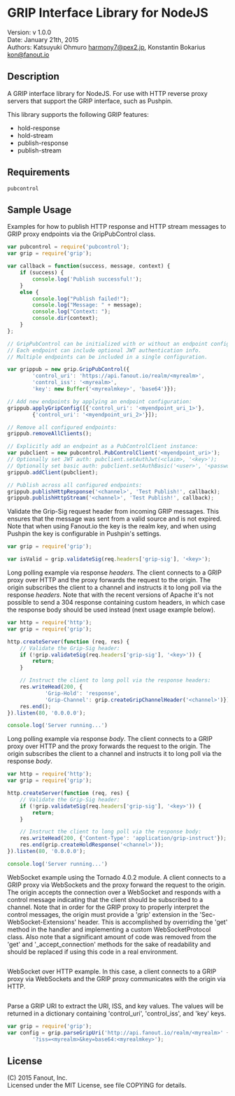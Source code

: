 GRIP Interface Library for NodeJS
============================================

Version: v 1.0.0  
Date: January 21th, 2015  
Authors: Katsuyuki Ohmuro <harmony7@pex2.jp>, Konstantin Bokarius <kon@fanout.io>

Description
-----------

A GRIP interface library for NodeJS.  For use with HTTP reverse proxy servers
that support the GRIP interface, such as Pushpin.

This library supports the following GRIP features:

* hold-response
* hold-stream
* publish-response
* publish-stream

Requirements
------------

    pubcontrol

Sample Usage
------------

Examples for how to publish HTTP response and HTTP stream messages to GRIP proxy endpoints via the GripPubControl class.

```javascript
var pubcontrol = require('pubcontrol');
var grip = require('grip');

var callback = function(success, message, context) {
    if (success) {
        console.log('Publish successful!');
    }
    else {
        console.log("Publish failed!");
        console.log("Message: " + message);
        console.log("Context: ");
        console.dir(context); 
    }
};

// GripPubControl can be initialized with or without an endpoint configuration.
// Each endpoint can include optional JWT authentication info.
// Multiple endpoints can be included in a single configuration.

var grippub = new grip.GripPubControl({
        'control_uri': 'https://api.fanout.io/realm/<myrealm>',
        'control_iss': '<myrealm>',
        'key': new Buffer('<myrealmkey>', 'base64')});

// Add new endpoints by applying an endpoint configuration:
grippub.applyGripConfig([{'control_uri': '<myendpoint_uri_1>'},
        {'control_uri': '<myendpoint_uri_2>'}]);

// Remove all configured endpoints:
grippub.removeAllClients();

// Explicitly add an endpoint as a PubControlClient instance:
var pubclient = new pubcontrol.PubControlClient('<myendpoint_uri>');
// Optionally set JWT auth: pubclient.setAuthJwt(<claim>, '<key>');
// Optionally set basic auth: pubclient.setAuthBasic('<user>', '<password>');
grippub.addClient(pubclient);

// Publish across all configured endpoints:
grippub.publishHttpResponse('<channel>', 'Test Publish!', callback);
grippub.publishHttpStream('<channel>', 'Test Publish!', callback);
```

Validate the Grip-Sig request header from incoming GRIP messages. This ensures that the message was sent from a valid source and is not expired. Note that when using Fanout.io the key is the realm key, and when using Pushpin the key is configurable in Pushpin's settings.

```javascript
var grip = require('grip');

var isValid = grip.validateSig(req.headers['grip-sig'], '<key>');
```

Long polling example via response _headers_. The client connects to a GRIP proxy over HTTP and the proxy forwards the request to the origin. The origin subscribes the client to a channel and instructs it to long poll via the response _headers_. Note that with the recent versions of Apache it's not possible to send a 304 response containing custom headers, in which case the response body should be used instead (next usage example below).

```javascript
var http = require('http');
var grip = require('grip');

http.createServer(function (req, res) {
    // Validate the Grip-Sig header:
    if (!grip.validateSig(req.headers['grip-sig'], '<key>')) {
        return;
    }

    // Instruct the client to long poll via the response headers:
    res.writeHead(200, {
            'Grip-Hold': 'response',
            'Grip-Channel': grip.createGripChannelHeader('<channel>')});
    res.end();
}).listen(80, '0.0.0.0');

console.log('Server running...')
```

Long polling example via response _body_. The client connects to a GRIP proxy over HTTP and the proxy forwards the request to the origin. The origin subscribes the client to a channel and instructs it to long poll via the response _body_.

```javascript
var http = require('http');
var grip = require('grip');

http.createServer(function (req, res) {
    // Validate the Grip-Sig header:
    if (!grip.validateSig(req.headers['grip-sig'], '<key>')) {
        return;
    }

    // Instruct the client to long poll via the response body:
    res.writeHead(200, {'Content-Type': 'application/grip-instruct'});
    res.end(grip.createHoldResponse('<channel>'));
}).listen(80, '0.0.0.0');

console.log('Server running...')
```

WebSocket example using the Tornado 4.0.2 module. A client connects to a GRIP proxy via WebSockets and the proxy forward the request to the origin. The origin accepts the connection over a WebSocket and responds with a control message indicating that the client should be subscribed to a channel. Note that in order for the GRIP proxy to properly interpret the control messages, the origin must provide a 'grip' extension in the 'Sec-WebSocket-Extensions' header. This is accomplished by overriding the 'get' method in the handler and implementing a custom WebSocketProtocol class. Also note that a significant amount of code was removed from the 'get' and '_accept_connection' methods for the sake of readability and should be replaced if using this code in a real environment.

```javascript
```

WebSocket over HTTP example. In this case, a client connects to a GRIP proxy via WebSockets and the GRIP proxy communicates with the origin via HTTP.

```javascript
```

Parse a GRIP URI to extract the URI, ISS, and key values. The values will be returned in a dictionary containing 'control_uri', 'control_iss', and 'key' keys.

```javascript
var grip = require('grip');
var config = grip.parseGripUri('http://api.fanout.io/realm/<myrealm>' +
        '?iss=<myrealm>&key=base64:<myrealmkey>');
```

License
-------

(C) 2015 Fanout, Inc.  
Licensed under the MIT License, see file COPYING for details.

